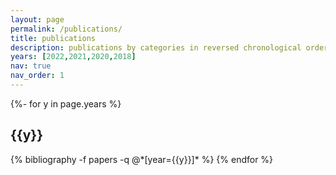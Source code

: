 ```yaml
---
layout: page
permalink: /publications/
title: publications
description: publications by categories in reversed chronological order. generated by jekyll-scholar.
years: [2022,2021,2020,2018]
nav: true
nav_order: 1
---
```

<!-- _pages/publications.md -->
<div class="publications">

{%- for y in page.years %}
  <h2 class="year">{{y}}</h2>
  {% bibliography -f papers -q @*[year={{y}}]* %}
{% endfor %}

</div>
